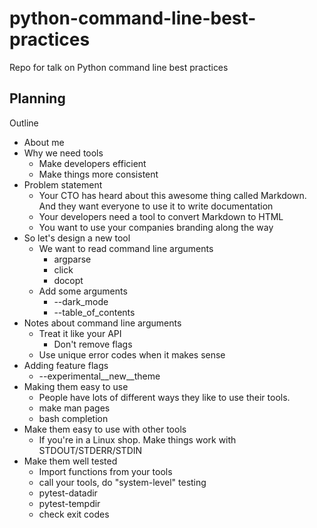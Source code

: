 # python-command-line-best-practices

Repo for talk on Python command line best practices

## Planning

Outline

* About me
* Why we need tools
  * Make developers efficient
  * Make things more consistent
* Problem statement
  * Your CTO has heard about this awesome thing called Markdown. And they want everyone to use it to write documentation
  * Your developers need a tool to convert Markdown to HTML
  * You want to use your companies branding along the way
* So let's design a new tool
  * We want to read command line arguments
    * argparse
    * click
    * docopt
  * Add some arguments
    * --dark_mode
    * --table\_of\_contents
* Notes about command line arguments
  * Treat it like your API
    * Don't remove flags
  * Use unique error codes when it makes sense
* Adding feature flags
  * --experimental__new__theme
* Making them easy to use
  * People have lots of different ways they like to use their tools.
  * make man pages
  * bash completion
* Make them easy to use with other tools
  * If you're in a Linux shop. Make things work with STDOUT/STDERR/STDIN
* Make them well tested
  * Import functions from your tools
  * call your tools, do "system-level" testing
  * pytest-datadir
  * pytest-tempdir
  * check exit codes
